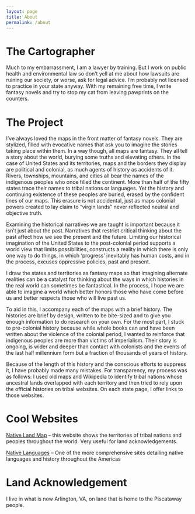```yaml
---
layout: page
title: About
permalink: /about
---
```


# The Cartographer

Much to my embarrassment, I am a lawyer by training. But I work on public health and environmental law so don’t yell at me about how lawsuits are ruining our society, or worse, ask for legal advice. I’m probably not licensed to practice in your state anyway. With my remaining free time, I write fantasy novels and try to stop my cat from leaving pawprints on the counters. 

# The Project

I’ve always loved the maps in the front matter of fantasy novels. They are stylized, filled with evocative names that ask you to imagine the stories taking place within them. In a way though, all maps are fantasy. They all tell a story about the world, burying some truths and elevating others. In the case of United States and its territories, maps and the borders they display are political and colonial, as much agents of history as accidents of it. Rivers, townships, mountains, and cities all bear the names of the indigenous peoples who once filled the continent. More than half of the fifty states trace their names to tribal nations or languages. Yet the history and continuing existence of these peoples are buried, erased by the confident lines of our maps. This erasure is not accidental, just as maps colonial powers created to lay claim to “virgin lands” never reflected neutral and objective truth.

Examining the historical narratives we are taught is important because it isn’t just about the past. Narratives that restrict critical thinking about the past affect how we see the present and the future. Limiting our historical imagination of the United States to the post-colonial period supports a world view that limits possibilities, constructs a reality in which there is only one way to do things, in which ‘progress’ inevitably has human costs, and in the process, excuses oppressive policies, past and present.

I draw the states and territories as fantasy maps so that imagining alternate realities can be a catalyst for thinking about the ways in which histories in the real world can sometimes be fantastical. In the process, I hope we are able to imagine a world which better honors those who have come before us and better respects those who will live past us.

To aid in this, I accompany each of the maps with a brief history. The histories are brief by design, written to be bite-sized and to give you enough information to do research on your own. For the most part, I stuck to pre-colonial history because while whole books can and have been written about the violence of the colonial period, I wanted to reinforce that indigenous peoples are more than victims of imperialism. Their story is ongoing, is wider and deeper than contact with colonists and the events of the last half millennium form but a fraction of thousands of years of history.

Because of the length of this history and the conscious efforts to suppress it, I have probably made many mistakes. For transparency, my process was as follows: I used old maps and Wikipedia to identify tribal nations whose ancestral lands overlapped with each territory and then tried to rely upon the official histories on tribal websites. On each state page, I offer links to those websites.

# Cool Websites

[Native Land Map](https://native-land.ca/) – this website shows the territories of tribal nations and peoples throughout the world. Very useful for land acknowledgements.

[Native Languages](http://www.native-languages.org/languages.htm) – One of the more comprehensive sites detailing native languages and history throughout the Americas 

# Land Acknowledgement 

I live in what is now Arlington, VA, on land that is home to the Piscataway people. 

